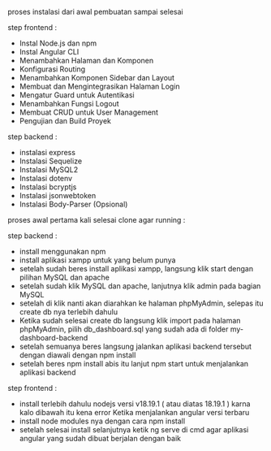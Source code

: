 proses instalasi dari awal pembuatan sampai selesai

step frontend :
- Instal Node.js dan npm
- Instal Angular CLI
- Menambahkan Halaman dan Komponen
- Konfigurasi Routing
- Menambahkan Komponen Sidebar dan Layout
- Membuat dan Mengintegrasikan Halaman Login
- Mengatur Guard untuk Autentikasi
- Menambahkan Fungsi Logout
- Membuat CRUD untuk User Management
- Pengujian dan Build Proyek 

step backend :
- instalasi express
- Instalasi Sequelize
- Instalasi MySQL2
- Instalasi dotenv
- Instalasi bcryptjs
- Instalasi jsonwebtoken
- Instalasi Body-Parser (Opsional)


proses awal pertama kali selesai clone agar running :

step backend :
- install menggunakan npm
- install aplikasi xampp untuk yang belum punya
- setelah sudah beres install aplikasi xampp, langsung klik start dengan pilihan MySQL dan apache
- setelah sudah klik MySQL dan apache, lanjutnya klik admin pada bagian MySQL 
- setelah di klik nanti akan diarahkan ke halaman phpMyAdmin, selepas itu create db nya terlebih dahulu 
- Ketika sudah selesai create db langsung klik import pada halaman phpMyAdmin, pilih db_dashboard.sql yang sudah ada di folder my-dashboard-backend
- setelah semuanya beres langsung jalankan aplikasi backend tersebut dengan diawali dengan npm install 
- setelah beres npm install abis itu lanjut npm start untuk menjalankan aplikasi backend

step frontend :
- install terlebih dahulu nodejs versi v18.19.1 ( atau diatas 18.19.1 ) karna kalo dibawah itu kena error Ketika menjalankan angular versi terbaru
- install node modules nya dengan cara npm install 
- setelah selesai install selanjutnya ketik ng serve di cmd agar aplikasi angular yang sudah dibuat berjalan dengan baik 